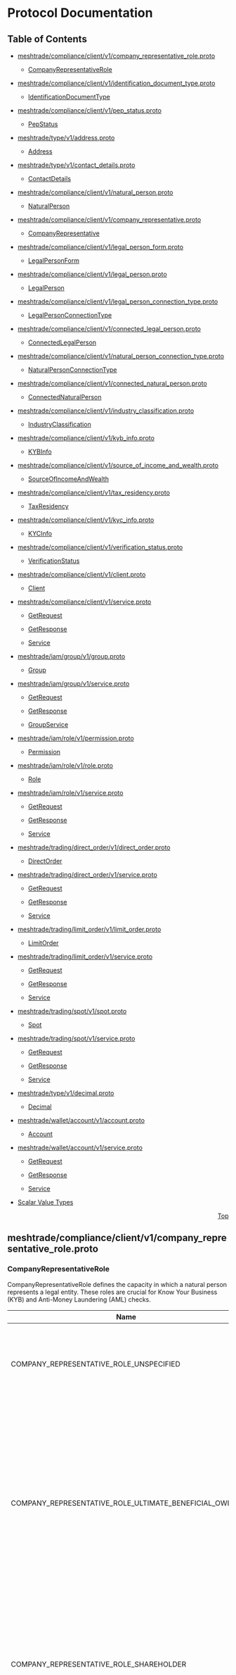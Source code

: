 # Protocol Documentation
<a name="top"></a>

## Table of Contents

- [meshtrade/compliance/client/v1/company_representative_role.proto](#meshtrade_compliance_client_v1_company_representative_role-proto)
    - [CompanyRepresentativeRole](#meshtrade-compliance-client-v1-CompanyRepresentativeRole)
  
- [meshtrade/compliance/client/v1/identification_document_type.proto](#meshtrade_compliance_client_v1_identification_document_type-proto)
    - [IdentificationDocumentType](#meshtrade-compliance-client-v1-IdentificationDocumentType)
  
- [meshtrade/compliance/client/v1/pep_status.proto](#meshtrade_compliance_client_v1_pep_status-proto)
    - [PepStatus](#meshtrade-compliance-client-v1-PepStatus)
  
- [meshtrade/type/v1/address.proto](#meshtrade_type_v1_address-proto)
    - [Address](#meshtrade-type-v1-Address)
  
- [meshtrade/type/v1/contact_details.proto](#meshtrade_type_v1_contact_details-proto)
    - [ContactDetails](#meshtrade-type-v1-ContactDetails)
  
- [meshtrade/compliance/client/v1/natural_person.proto](#meshtrade_compliance_client_v1_natural_person-proto)
    - [NaturalPerson](#meshtrade-compliance-client-v1-NaturalPerson)
  
- [meshtrade/compliance/client/v1/company_representative.proto](#meshtrade_compliance_client_v1_company_representative-proto)
    - [CompanyRepresentative](#meshtrade-compliance-client-v1-CompanyRepresentative)
  
- [meshtrade/compliance/client/v1/legal_person_form.proto](#meshtrade_compliance_client_v1_legal_person_form-proto)
    - [LegalPersonForm](#meshtrade-compliance-client-v1-LegalPersonForm)
  
- [meshtrade/compliance/client/v1/legal_person.proto](#meshtrade_compliance_client_v1_legal_person-proto)
    - [LegalPerson](#meshtrade-compliance-client-v1-LegalPerson)
  
- [meshtrade/compliance/client/v1/legal_person_connection_type.proto](#meshtrade_compliance_client_v1_legal_person_connection_type-proto)
    - [LegalPersonConnectionType](#meshtrade-compliance-client-v1-LegalPersonConnectionType)
  
- [meshtrade/compliance/client/v1/connected_legal_person.proto](#meshtrade_compliance_client_v1_connected_legal_person-proto)
    - [ConnectedLegalPerson](#meshtrade-compliance-client-v1-ConnectedLegalPerson)
  
- [meshtrade/compliance/client/v1/natural_person_connection_type.proto](#meshtrade_compliance_client_v1_natural_person_connection_type-proto)
    - [NaturalPersonConnectionType](#meshtrade-compliance-client-v1-NaturalPersonConnectionType)
  
- [meshtrade/compliance/client/v1/connected_natural_person.proto](#meshtrade_compliance_client_v1_connected_natural_person-proto)
    - [ConnectedNaturalPerson](#meshtrade-compliance-client-v1-ConnectedNaturalPerson)
  
- [meshtrade/compliance/client/v1/industry_classification.proto](#meshtrade_compliance_client_v1_industry_classification-proto)
    - [IndustryClassification](#meshtrade-compliance-client-v1-IndustryClassification)
  
- [meshtrade/compliance/client/v1/kyb_info.proto](#meshtrade_compliance_client_v1_kyb_info-proto)
    - [KYBInfo](#meshtrade-compliance-client-v1-KYBInfo)
  
- [meshtrade/compliance/client/v1/source_of_income_and_wealth.proto](#meshtrade_compliance_client_v1_source_of_income_and_wealth-proto)
    - [SourceOfIncomeAndWealth](#meshtrade-compliance-client-v1-SourceOfIncomeAndWealth)
  
- [meshtrade/compliance/client/v1/tax_residency.proto](#meshtrade_compliance_client_v1_tax_residency-proto)
    - [TaxResidency](#meshtrade-compliance-client-v1-TaxResidency)
  
- [meshtrade/compliance/client/v1/kyc_info.proto](#meshtrade_compliance_client_v1_kyc_info-proto)
    - [KYCInfo](#meshtrade-compliance-client-v1-KYCInfo)
  
- [meshtrade/compliance/client/v1/verification_status.proto](#meshtrade_compliance_client_v1_verification_status-proto)
    - [VerificationStatus](#meshtrade-compliance-client-v1-VerificationStatus)
  
- [meshtrade/compliance/client/v1/client.proto](#meshtrade_compliance_client_v1_client-proto)
    - [Client](#meshtrade-compliance-client-v1-Client)
  
- [meshtrade/compliance/client/v1/service.proto](#meshtrade_compliance_client_v1_service-proto)
    - [GetRequest](#meshtrade-compliance-client-v1-GetRequest)
    - [GetResponse](#meshtrade-compliance-client-v1-GetResponse)
  
    - [Service](#meshtrade-compliance-client-v1-Service)
  
- [meshtrade/iam/group/v1/group.proto](#meshtrade_iam_group_v1_group-proto)
    - [Group](#meshtrade-iam-group-v1-Group)
  
- [meshtrade/iam/group/v1/service.proto](#meshtrade_iam_group_v1_service-proto)
    - [GetRequest](#meshtrade-iam-group-v1-GetRequest)
    - [GetResponse](#meshtrade-iam-group-v1-GetResponse)
  
    - [GroupService](#meshtrade-iam-group-v1-GroupService)
  
- [meshtrade/iam/role/v1/permission.proto](#meshtrade_iam_role_v1_permission-proto)
    - [Permission](#meshtrade-iam-role-v1-Permission)
  
- [meshtrade/iam/role/v1/role.proto](#meshtrade_iam_role_v1_role-proto)
    - [Role](#meshtrade-iam-role-v1-Role)
  
- [meshtrade/iam/role/v1/service.proto](#meshtrade_iam_role_v1_service-proto)
    - [GetRequest](#meshtrade-iam-role-v1-GetRequest)
    - [GetResponse](#meshtrade-iam-role-v1-GetResponse)
  
    - [Service](#meshtrade-iam-role-v1-Service)
  
- [meshtrade/trading/direct_order/v1/direct_order.proto](#meshtrade_trading_direct_order_v1_direct_order-proto)
    - [DirectOrder](#meshtrade-trading-direct_order-v1-DirectOrder)
  
- [meshtrade/trading/direct_order/v1/service.proto](#meshtrade_trading_direct_order_v1_service-proto)
    - [GetRequest](#meshtrade-trading-direct_order-v1-GetRequest)
    - [GetResponse](#meshtrade-trading-direct_order-v1-GetResponse)
  
    - [Service](#meshtrade-trading-direct_order-v1-Service)
  
- [meshtrade/trading/limit_order/v1/limit_order.proto](#meshtrade_trading_limit_order_v1_limit_order-proto)
    - [LimitOrder](#meshtrade-trading-limit_order-v1-LimitOrder)
  
- [meshtrade/trading/limit_order/v1/service.proto](#meshtrade_trading_limit_order_v1_service-proto)
    - [GetRequest](#meshtrade-trading-limit_order-v1-GetRequest)
    - [GetResponse](#meshtrade-trading-limit_order-v1-GetResponse)
  
    - [Service](#meshtrade-trading-limit_order-v1-Service)
  
- [meshtrade/trading/spot/v1/spot.proto](#meshtrade_trading_spot_v1_spot-proto)
    - [Spot](#meshtrade-trading-spot-v1-Spot)
  
- [meshtrade/trading/spot/v1/service.proto](#meshtrade_trading_spot_v1_service-proto)
    - [GetRequest](#meshtrade-trading-spot-v1-GetRequest)
    - [GetResponse](#meshtrade-trading-spot-v1-GetResponse)
  
    - [Service](#meshtrade-trading-spot-v1-Service)
  
- [meshtrade/type/v1/decimal.proto](#meshtrade_type_v1_decimal-proto)
    - [Decimal](#meshtrade-type-v1-Decimal)
  
- [meshtrade/wallet/account/v1/account.proto](#meshtrade_wallet_account_v1_account-proto)
    - [Account](#meshtrade-wallet-account-v1-Account)
  
- [meshtrade/wallet/account/v1/service.proto](#meshtrade_wallet_account_v1_service-proto)
    - [GetRequest](#meshtrade-wallet-account-v1-GetRequest)
    - [GetResponse](#meshtrade-wallet-account-v1-GetResponse)
  
    - [Service](#meshtrade-wallet-account-v1-Service)
  
- [Scalar Value Types](#scalar-value-types)



<a name="meshtrade_compliance_client_v1_company_representative_role-proto"></a>
<p align="right"><a href="#top">Top</a></p>

## meshtrade/compliance/client/v1/company_representative_role.proto


 


<a name="meshtrade-compliance-client-v1-CompanyRepresentativeRole"></a>

### CompanyRepresentativeRole
CompanyRepresentativeRole defines the capacity in which a natural person represents a legal entity.
These roles are crucial for Know Your Business (KYB) and Anti-Money Laundering (AML) checks.

| Name | Number | Description |
| ---- | ------ | ----------- |
| COMPANY_REPRESENTATIVE_ROLE_UNSPECIFIED | 0 | Unknown or not specified. This is a default value to prevent accidental assignment and should not be used. |
| COMPANY_REPRESENTATIVE_ROLE_ULTIMATE_BENEFICIAL_OWNER | 1 | An Ultimate Beneficial Owner (UBO). A UBO is a person who ultimately owns or controls a company, often through share ownership, voting rights, or other forms of influence. The threshold for UBO status (e.g., &gt;25% ownership) is defined by local regulations. |
| COMPANY_REPRESENTATIVE_ROLE_SHAREHOLDER | 2 | A person who owns shares in the company but may not meet the threshold to be a UBO. This role is for identifying all shareholders, while UBO is for those with significant control. |
| COMPANY_REPRESENTATIVE_ROLE_SOLE_PROPRIETOR | 3 | The sole owner and operator of an unincorporated business (a sole proprietorship). This person is legally indistinct from the business itself. |
| COMPANY_REPRESENTATIVE_ROLE_PARTNER | 4 | An individual who is a co-owner of a partnership form of business. |
| COMPANY_REPRESENTATIVE_ROLE_DIRECTOR | 5 | An individual appointed to the board who directs the company&#39;s business affairs. |
| COMPANY_REPRESENTATIVE_ROLE_MANAGER | 6 | A senior employee responsible for managing the company or a specific department. This role has operational control but not necessarily ownership. |
| COMPANY_REPRESENTATIVE_ROLE_AUTHORIZED_SIGNATORY | 7 | An individual with legal authority to sign documents and act on behalf of the company. This is often a specific power granted to a director, manager, or other officer. |
| COMPANY_REPRESENTATIVE_ROLE_PRIMARY_CONTACT | 8 | A primary contact person for communication purposes who may not have legal or managerial authority. |


 

 

 



<a name="meshtrade_compliance_client_v1_identification_document_type-proto"></a>
<p align="right"><a href="#top">Top</a></p>

## meshtrade/compliance/client/v1/identification_document_type.proto


 


<a name="meshtrade-compliance-client-v1-IdentificationDocumentType"></a>

### IdentificationDocumentType
IdentificationDocumentType specifies the type of official document used to
verify a client&#39;s identity.

| Name | Number | Description |
| ---- | ------ | ----------- |
| IDENTIFICATION_DOCUMENT_TYPE_UNSPECIFIED | 0 | Unknown or not specified. This is a default value to prevent accidental assignment and should not be used. |
| IDENTIFICATION_DOCUMENT_TYPE_PASSPORT | 1 | An international passport. |
| IDENTIFICATION_DOCUMENT_TYPE_NATIONAL_ID | 2 | A government-issued national identity card/book/paper. This covers documents like the South African ID, a European ID card, etc. |
| IDENTIFICATION_DOCUMENT_TYPE_DRIVERS_LICENSE | 3 | A government-issued driver&#39;s license. |
| IDENTIFICATION_DOCUMENT_TYPE_RESIDENCE_PERMIT | 4 | A residence permit or visa issued to a foreign national. |


 

 

 



<a name="meshtrade_compliance_client_v1_pep_status-proto"></a>
<p align="right"><a href="#top">Top</a></p>

## meshtrade/compliance/client/v1/pep_status.proto


 


<a name="meshtrade-compliance-client-v1-PepStatus"></a>

### PepStatus
Defines the possible statuses for a Politically Exposed Person check.

| Name | Number | Description |
| ---- | ------ | ----------- |
| PEP_STATUS_UNSPECIFIED | 0 | Unknown or not specified. This is a default value to prevent accidental assignment and should not be used. |
| PEP_STATUS_IS_NOT_PEP | 1 | The client has been verified as not being a PEP. |
| PEP_STATUS_IS_PEP | 2 | The client has been identified as a Politically Exposed Person. |
| PEP_STATUS_IS_ASSOCIATE | 3 | The client is a family member or close associate of a PEP. |


 

 

 



<a name="meshtrade_type_v1_address-proto"></a>
<p align="right"><a href="#top">Top</a></p>

## meshtrade/type/v1/address.proto



<a name="meshtrade-type-v1-Address"></a>

### Address
Address represents a physical postal address. It is designed to be flexible enough
to accommodate various international address formats.
Validation rules given are a guideline.
A conclusive set of validation rules for an address can be found with the service/type using
this entity.


| Field | Type | Label | Description |
| ----- | ---- | ----- | ----------- |
| address_lines | [string](#string) | repeated | The unstructured lines of the address. This typically includes the street name, house number, apartment or suite number, and building name. It is recommended to have the most specific details (e.g., apartment number) in the first lines and the more general ones (e.g., street address) in the subsequent lines. Example: address_lines: 456 Oak Avenue, Apartment 3B, 123 Main Street. Required |
| suburb | [string](#string) |  | An optional field for a neighborhood, district, or suburb within a city. The usage of this field can vary by country. Optional

and here?? |
| city | [string](#string) |  | The city, town, or village of the address. Required |
| province | [string](#string) |  | The top-level administrative subdivision of a country, such as a state, province, region, or prefecture. Required |
| country_code | [string](#string) |  | The ISO 3166-1 alpha-2 country code. This is the two-letter country code (e.g. &#34;ZA&#34; for South Africa, &#34;NL&#34; for the Netherlands). The value should be in uppercase. See https://www.iso.org/iso-3166-country-codes.html for a full list. Required |
| postal_code | [string](#string) |  | The postal code or ZIP code of the address. Although optional, strongly recommended where applicable. Optional |





 

 

 

 



<a name="meshtrade_type_v1_contact_details-proto"></a>
<p align="right"><a href="#top">Top</a></p>

## meshtrade/type/v1/contact_details.proto



<a name="meshtrade-type-v1-ContactDetails"></a>

### ContactDetails
A generic set of contact information for an individual or an entity.


| Field | Type | Label | Description |
| ----- | ---- | ----- | ----------- |
| email_address | [string](#string) |  | Email address validated according to RFC 5322. Example: &#34;user@example.com&#34;

Must be valid if provided. |
| phone_number | [string](#string) |  | Phone number in E.164 international format. This consists of a &#39;&#43;&#39; sign followed by the country code and subscriber number. Example: &#34;&#43;14155552671&#34;

Must be valid if provided. |
| mobile_number | [string](#string) |  | Mobile phone number in E.164 international format. This consists of a &#39;&#43;&#39; sign followed by the country code and subscriber number. Example: &#34;&#43;14155552671&#34;

Must be valid if provided. |
| website | [string](#string) |  | The domain name of the website without the protocol (http or https). Any provided protocol will be stripped by services processing this entity. Example: &#34;www.mesh.trade&#34;

Optional |
| linkedin | [string](#string) |  | LinkedIn profile ID. This is the unique identifier found in the profile URL. Example for an individual: &#34;in/john-doe-12345678&#34; Example for a company: &#34;company/mesh-trade&#34; |
| facebook | [string](#string) |  | Facebook profile username or ID. Example: &#34;Mesh.trade&#34;

Optional |
| instagram | [string](#string) |  | Instagram handle, without the &#39;@&#39; symbol. Example: &#34;mesh.trade&#34;

Optional |
| x_twitter | [string](#string) |  | X (formerly Twitter) handle, without the &#39;@&#39; symbol. Example: &#34;mesh_trade&#34;

Optional |
| youtube | [string](#string) |  | YouTube handle, without the &#39;@&#39; symbol. Example: &#34;Mesh_Trade&#34;

Optional |





 

 

 

 



<a name="meshtrade_compliance_client_v1_natural_person-proto"></a>
<p align="right"><a href="#top">Top</a></p>

## meshtrade/compliance/client/v1/natural_person.proto



<a name="meshtrade-compliance-client-v1-NaturalPerson"></a>

### NaturalPerson
NaturalPerson is the identity of an individual person.
It contains the core, verifiable components of an individual&#39;s identity. which are
verified against their passport, utility bills, government records etc. during Know Your Client (KYC) checks.

Note on Required Fields: Fields marked as &#39;Required&#39; are essential
for a successful compliance check, but are not mandatory for creation.


| Field | Type | Label | Description |
| ----- | ---- | ----- | ----------- |
| full_name | [string](#string) |  | The client&#39;s full legal name, as it appears on their official identification documents.

Required for verification. |
| date_of_birth | [google.type.Date](#google-type-Date) |  | The client&#39;s date of birth.

Required for verification. |
| country_of_citizenship | [string](#string) |  | The ISO 3166-1 alpha-2 country code of the client&#39;s nationality/citizenship. This is the two-letter country code (e.g., &#34;ZA&#34; for South Africa, &#34;NL&#34; for the Netherlands). The value should be in uppercase.

See https://www.iso.org/iso-3166-country-codes.html for a full list.

Required for verification. |
| identification_number | [string](#string) |  | An identification number for the client, as found on the provided document. The format is dependent on the identification_document_type.

Required for verification. |
| identification_document_type | [IdentificationDocumentType](#meshtrade-compliance-client-v1-IdentificationDocumentType) |  | The type of identification document provided to prove the correctness of the given identification_number (e.g., Passport, Driver&#39;s License).

Required for verification. |
| identification_document_expiry_date | [google.type.Date](#google-type-Date) |  | The expiration date of the identification document, if applicable.

Required for verification if the document has an expiry date. |
| physical_address | [meshtrade.type.v1.Address](#meshtrade-type-v1-Address) |  | The client&#39;s primary physical residential address. If `postal_address` is not provided, this address will also be used for postal mail.

Required for verification. |
| pep_status | [PepStatus](#meshtrade-compliance-client-v1-PepStatus) |  | The client&#39;s status as a Politically Exposed Person (PEP). This is a mandatory check for regulatory compliance.

Required for verification. |
| postal_address | [meshtrade.type.v1.Address](#meshtrade-type-v1-Address) |  | The client&#39;s postal address, if it is different from the physical address.

Optional for verification. |
| personal_contact_details | [meshtrade.type.v1.ContactDetails](#meshtrade-type-v1-ContactDetails) |  | The individual&#39;s personal contact details (personal email, personal mobile).

Optional for verification. |





 

 

 

 



<a name="meshtrade_compliance_client_v1_company_representative-proto"></a>
<p align="right"><a href="#top">Top</a></p>

## meshtrade/compliance/client/v1/company_representative.proto



<a name="meshtrade-compliance-client-v1-CompanyRepresentative"></a>

### CompanyRepresentative
CompanyRepresentative models an individual acting in an official capacity for a legal entity.
This person is typically subject to KYC verification as part of the overall KYB process
for the legal entity they represent.

Note on Field Requirements: Fields marked as &#39;Required for verification&#39; are essential
for a successful compliance check, but are not mandatory for creation.


| Field | Type | Label | Description |
| ----- | ---- | ----- | ----------- |
| natural_person | [NaturalPerson](#meshtrade-compliance-client-v1-NaturalPerson) |  | Details of the natural person that is the company representative. This contains the core personal identity information (name, residential address, ID document, personal contact details, etc.) required for their individual KYC check.

Required for verification. |
| role | [CompanyRepresentativeRole](#meshtrade-compliance-client-v1-CompanyRepresentativeRole) |  | The official role this person holds in relation to the company.

Required for verification. |
| position | [string](#string) |  | The person&#39;s job title or position within the company (e.g., &#34;CEO&#34;, &#34;Managing Partner&#34;).

Optional |
| ownership_percentage | [float](#float) |  | For UBOs and Shareholders, this specifies the percentage of ownership or voting rights. Should be a value between 0.0 and 100.0. Required by business logic if the role is ULTIMATE_BENEFICIAL_OWNER or SHAREHOLDER.

Optional |
| professional_contact_details | [meshtrade.type.v1.ContactDetails](#meshtrade-type-v1-ContactDetails) |  | The professional contact details for the representative in their capacity at the company (e.g., work email, work phone).

Optional |
| date_of_appointment | [google.type.Date](#google-type-Date) |  | The date when the person was appointed to this role.

Optional |





 

 

 

 



<a name="meshtrade_compliance_client_v1_legal_person_form-proto"></a>
<p align="right"><a href="#top">Top</a></p>

## meshtrade/compliance/client/v1/legal_person_form.proto


 


<a name="meshtrade-compliance-client-v1-LegalPersonForm"></a>

### LegalPersonForm
LegalPersonForm defines the legal structure of the entity.

| Name | Number | Description |
| ---- | ------ | ----------- |
| LEGAL_PERSON_FORM_UNSPECIFIED | 0 | Unknown or not specified. This is a default value to prevent accidental assignment and should not be used. |
| LEGAL_PERSON_FORM_SOLE_PROPRIETORSHIP | 1 | A business owned and run by one individual. |
| LEGAL_PERSON_FORM_PRIVATE_COMPANY | 2 | A privately held company (e.g., Ltd., GmbH, BV). |
| LEGAL_PERSON_FORM_PUBLICLY_LISTED_COMPANY | 3 | A company whose shares are traded on a public stock exchange. |
| LEGAL_PERSON_FORM_PARTNERSHIP | 4 | A business structure where two or more individuals own a business together. |
| LEGAL_PERSON_FORM_TRUST | 5 | A legal arrangement where a trustee holds assets on behalf of beneficiaries. |
| LEGAL_PERSON_FORM_NON_PROFIT_ORGANIZATION | 6 | A non-profit organization. |
| LEGAL_PERSON_FORM_GOVERNMENT_ENTITY | 7 | A government entity or agency. |
| LEGAL_PERSON_FORM_OTHER | 8 | Any other legal form not covered by the above categories. |


 

 

 



<a name="meshtrade_compliance_client_v1_legal_person-proto"></a>
<p align="right"><a href="#top">Top</a></p>

## meshtrade/compliance/client/v1/legal_person.proto



<a name="meshtrade-compliance-client-v1-LegalPerson"></a>

### LegalPerson
LegalPerson represents the identity of a business, trust, or other non-individual entity.
It contains the core, verifiable components of the entity&#39;s identity used during
Know Your Business (KYB) checks.

Note on Field Requirements: Fields marked as &#39;Required for verification&#39; are essential
for a successful compliance check, but are not mandatory for creation.


| Field | Type | Label | Description |
| ----- | ---- | ----- | ----------- |
| registered_name | [string](#string) |  | The official, registered name of the legal person (e.g., the company or trust name as specified in its articles of incorporation).

Required for verification. |
| legal_form | [LegalPersonForm](#meshtrade-compliance-client-v1-LegalPersonForm) |  | The legal form of the entity (e.g., LTD, PLC, BV).

Required for verification. |
| registration_number | [string](#string) | optional | The official registration number assigned by the relevant companies registry. e.g., UK Companies House number, NL KVK-nummer, US EIN, or ZA CIPC Company Registration Number (e.g., 2024/123456/07).

Conditionally required for verification, especially for corporate entities. |
| tax_identifier | [string](#string) | optional | The primary tax identifier for the legal person. e.g., VAT number in the EU, TIN in the US, or ZA SARS Income Tax Reference Number (e.g., 9123456789).

Optional for verification. |
| country_of_incorporation | [string](#string) |  | The ISO 3166-1 alpha-2 country code of incorporation. This is the two-letter country code (e.g., &#34;ZA&#34; for South Africa, &#34;NL&#34; for the Netherlands). The value should be in uppercase.

See https://www.iso.org/iso-3166-country-codes.html for a full list.

Required for verification. |
| date_of_incorporation | [google.type.Date](#google-type-Date) |  | The date of incorporation or registration of the legal person.

Required for verification. |
| registered_address | [meshtrade.type.v1.Address](#meshtrade-type-v1-Address) |  | The official, legal address of the entity as recorded with the incorporation registry. This is the most critical address for verification purposes.

Required for verification. |
| principal_physical_address | [meshtrade.type.v1.Address](#meshtrade-type-v1-Address) | optional | The principal physical location where the business operates from (principal place of business). Provide this if it is different from the registered address. |
| postal_address | [meshtrade.type.v1.Address](#meshtrade-type-v1-Address) | optional | The preferred address for receiving mail and correspondence. Provide this if it is different from the registered address. |
| head_office_address | [meshtrade.type.v1.Address](#meshtrade-type-v1-Address) | optional | The address of the head office of a business. Provide this if it is different from the registered address. |





 

 

 

 



<a name="meshtrade_compliance_client_v1_legal_person_connection_type-proto"></a>
<p align="right"><a href="#top">Top</a></p>

## meshtrade/compliance/client/v1/legal_person_connection_type.proto


 


<a name="meshtrade-compliance-client-v1-LegalPersonConnectionType"></a>

### LegalPersonConnectionType
LegalPersonConnectionType describes how a legal person is connected to a business,
which is essential for understanding corporate ownership and control structures in KYB.

| Name | Number | Description |
| ---- | ------ | ----------- |
| LEGAL_PERSON_CONNECTION_TYPE_UNSPECIFIED | 0 | Unknown or not specified. This is a default value to prevent accidental assignment and should not be used. |
| LEGAL_PERSON_CONNECTION_TYPE_SHAREHOLDER | 1 | The legal person is a direct shareholder in the company, but may not have a controlling stake. This is a general ownership connection. |
| LEGAL_PERSON_CONNECTION_TYPE_PARENT_COMPANY | 2 | The legal person has a controlling ownership stake in the company, making the company its subsidiary. |
| LEGAL_PERSON_CONNECTION_TYPE_CORPORATE_DIRECTOR | 3 | The legal person (often a trust or specialized firm) acts as a director on the board of the company. This represents a connection of control. |
| LEGAL_PERSON_CONNECTION_TYPE_TRUST | 4 | The legal person is a trust that holds shares or has a controlling interest in the company on behalf of its beneficiaries. |
| LEGAL_PERSON_CONNECTION_TYPE_GENERAL_PARTNER | 5 | The legal person is a general partner in a partnership structure (e.g., LP/LLP), typically implying management control and unlimited liability. |
| LEGAL_PERSON_CONNECTION_TYPE_GUARANTOR | 6 | The legal person guarantees the financial obligations or performance of the company, indicating a significant financial connection. |


 

 

 



<a name="meshtrade_compliance_client_v1_connected_legal_person-proto"></a>
<p align="right"><a href="#top">Top</a></p>

## meshtrade/compliance/client/v1/connected_legal_person.proto



<a name="meshtrade-compliance-client-v1-ConnectedLegalPerson"></a>

### ConnectedLegalPerson
ConnectedLegalPerson is a legal person and how they are connected to the company.

Note on Field Requirements: Fields marked as &#39;Required for verification&#39; are essential
for a successful compliance check, but are not mandatory for creation.


| Field | Type | Label | Description |
| ----- | ---- | ----- | ----------- |
| legal_person | [LegalPerson](#meshtrade-compliance-client-v1-LegalPerson) |  | The core identity of the connected legal person.

Required for verification. |
| connection_types | [LegalPersonConnectionType](#meshtrade-compliance-client-v1-LegalPersonConnectionType) | repeated | The nature of the connection(s) of the legal person to the company. (e.g., Shareholder, Guarantor etc.).

Required for verification. |
| ownership_percentage | [float](#float) | optional | The percentage of direct or indirect ownership this person holds. e.g. a value of 25.5 represents 25.5% ownership.

Required for verification (if the connection_types includes LEGAL_PERSON_CONNECTION_TYPE_SHAREHOLDER or similar ownership role) |
| voting_rights_percentage | [float](#float) | optional | The percentage of voting rights this person holds, which can differ from ownership. e.g. a value of 25.5 represents 25.5% ownership.

Optional for verification. |
| connection_description | [string](#string) |  | A plain text description of the relationship.

Optional for verification. |





 

 

 

 



<a name="meshtrade_compliance_client_v1_natural_person_connection_type-proto"></a>
<p align="right"><a href="#top">Top</a></p>

## meshtrade/compliance/client/v1/natural_person_connection_type.proto


 


<a name="meshtrade-compliance-client-v1-NaturalPersonConnectionType"></a>

### NaturalPersonConnectionType
NaturalPersonConnectionType describes how a natural person is connected to a business
or to another key individual (like a PEP). It covers primary roles for KYB (ownership, control)
as well as secondary relationships for screening (familial, professional).

| Name | Number | Description |
| ---- | ------ | ----------- |
| NATURAL_PERSON_CONNECTION_TYPE_UNSPECIFIED | 0 | Unknown or not specified. This is a a default value to prevent accidental assignment and should not be used. |
| NATURAL_PERSON_CONNECTION_TYPE_ULTIMATE_BENEFICIAL_OWNER | 1 | The person is an Ultimate Beneficial Owner as defined by AML regulations (e.g., &gt;25% ownership/voting rights). This is the most critical connection type for KYB. |
| NATURAL_PERSON_CONNECTION_TYPE_SHAREHOLDER | 2 | The person owns shares but may be below the UBO threshold. |
| NATURAL_PERSON_CONNECTION_TYPE_DIRECTOR | 3 | The person is a formal Director on the company&#39;s board. |
| NATURAL_PERSON_CONNECTION_TYPE_SENIOR_MANAGEMENT | 4 | The person holds a senior management position with significant operational control (e.g., CEO, CFO, COO). |
| NATURAL_PERSON_CONNECTION_TYPE_AUTHORIZED_SIGNATORY | 5 | The person is formally authorized to sign documents and act on the company&#39;s behalf. |
| NATURAL_PERSON_CONNECTION_TYPE_FOUNDER | 6 | The person is the founder of the company. |
| NATURAL_PERSON_CONNECTION_TYPE_SPOUSE | 20 | The person is a legally married partner. |
| NATURAL_PERSON_CONNECTION_TYPE_DOMESTIC_PARTNER | 21 | The person is a partner in a long-term relationship, equivalent to a spouse. |
| NATURAL_PERSON_CONNECTION_TYPE_PARENT | 22 | The person is a mother or father. |
| NATURAL_PERSON_CONNECTION_TYPE_CHILD | 23 | The person is a son or daughter. |
| NATURAL_PERSON_CONNECTION_TYPE_SIBLING | 24 | The person is a brother or sister. |
| NATURAL_PERSON_CONNECTION_TYPE_BUSINESS_PARTNER | 30 | The person is a business partner. |
| NATURAL_PERSON_CONNECTION_TYPE_CLOSE_ASSOCIATE | 31 | A generic term for a known professional or personal associate, as defined by FATF guidelines for PEPs. |
| NATURAL_PERSON_CONNECTION_TYPE_GUARANTOR | 32 | The person is a guarantor for the company&#39;s financial obligations. |
| NATURAL_PERSON_CONNECTION_TYPE_BENEFICIARY_OF_TRUST | 33 | The person is a beneficiary of a trust that owns or controls the company. |


 

 

 



<a name="meshtrade_compliance_client_v1_connected_natural_person-proto"></a>
<p align="right"><a href="#top">Top</a></p>

## meshtrade/compliance/client/v1/connected_natural_person.proto



<a name="meshtrade-compliance-client-v1-ConnectedNaturalPerson"></a>

### ConnectedNaturalPerson
ConnectedNaturalPerson is a natural person and how they are connected to the company.

Note on Field Requirements: Fields marked as &#39;Required for verification&#39; are essential
for a successful compliance check, but are not mandatory for creation.


| Field | Type | Label | Description |
| ----- | ---- | ----- | ----------- |
| natural_person | [NaturalPerson](#meshtrade-compliance-client-v1-NaturalPerson) |  | The core identity of the connected natural person.

Required for verification. |
| connection_types | [NaturalPersonConnectionType](#meshtrade-compliance-client-v1-NaturalPersonConnectionType) | repeated | The nature of the connection(s) of the natural person to the company. (e.g., Shareholder, Beneficial Owner, Partner etc.).

Required for verification. |
| ownership_percentage | [float](#float) | optional | The percentage of direct or indirect ownership this person holds. e.g. a value of 25.5 represents 25.5% ownership.

Required for verification (if connection types includes NATURAL_PERSON_CONNECTION_TYPE_SHAREHOLDER or similar ownership role) |
| voting_rights_percentage | [float](#float) | optional | The percentage of voting rights this person holds, which can differ from ownership. e.g. a value of 25.5 represents 25.5% ownership.

Optional |





 

 

 

 



<a name="meshtrade_compliance_client_v1_industry_classification-proto"></a>
<p align="right"><a href="#top">Top</a></p>

## meshtrade/compliance/client/v1/industry_classification.proto



<a name="meshtrade-compliance-client-v1-IndustryClassification"></a>

### IndustryClassification
IndustryClassification holds the detailed industry classification for a business entity
using the GICS (Global Industry Classification Standard) hierarchy.
GICS is a four-tiered, hierarchical industry classification system. Capturing all
four levels provides a complete and precise profile for risk assessment.


| Field | Type | Label | Description |
| ----- | ---- | ----- | ----------- |
| sector_code | [string](#string) |  | The 2-digit GICS Sector code, representing the highest level of the hierarchy. Example: &#34;45&#34; for the &#34;Information Technology&#34; sector. |
| sector_name | [string](#string) |  | The human-readable name of the GICS Sector. Example: &#34;Information Technology&#34; |
| industry_group_code | [string](#string) |  | The 4-digit GICS Industry Group code. Example: &#34;4510&#34; for the &#34;Software &amp; Services&#34; industry group. |
| industry_group_name | [string](#string) |  | The human-readable name of the GICS Industry Group. Example: &#34;Software &amp; Services&#34; |
| industry_code | [string](#string) |  | The 6-digit GICS Industry code. Example: &#34;451020&#34; for the &#34;IT Services&#34; industry. |
| industry_name | [string](#string) |  | The human-readable name of the GICS Industry. Example: &#34;IT Services&#34; |
| sub_industry_code | [string](#string) |  | The 8-digit GICS Sub-Industry code, representing the most granular level. Example: &#34;45102010&#34; for the &#34;IT Consulting &amp; Other Services&#34; sub-industry. |
| sub_industry_name | [string](#string) |  | The human-readable name of the GICS Sub-Industry. Example: &#34;IT Consulting &amp; Other Services&#34; |





 

 

 

 



<a name="meshtrade_compliance_client_v1_kyb_info-proto"></a>
<p align="right"><a href="#top">Top</a></p>

## meshtrade/compliance/client/v1/kyb_info.proto



<a name="meshtrade-compliance-client-v1-KYBInfo"></a>

### KYBInfo
KYBInfo is the Know Your Customer (KYB) information for an business client.
This message is used to collect and verify the identity and financial profile a business.

Note on Field Requirements: Fields marked as &#39;Required for verification&#39; are essential
for a successful compliance check, but are not mandatory for creation.


| Field | Type | Label | Description |
| ----- | ---- | ----- | ----------- |
| legal_person | [LegalPerson](#meshtrade-compliance-client-v1-LegalPerson) |  | The core identity of the legal person being onboarded.

Required for verification. |
| company_representatives | [CompanyRepresentative](#meshtrade-compliance-client-v1-CompanyRepresentative) | repeated | Company Representatives (The &#34;Actors&#34;)

Represents individuals with a formal, appointed role who are empowered to act on behalf of the company (e.g., Directors, CEO, Authorized Signatories). This list answers the regulatory question: &#34;Who can legally bind this company?&#34; It is focused on operational control and representation.

Required for verification. |
| connected_natural_persons | [ConnectedNaturalPerson](#meshtrade-compliance-client-v1-ConnectedNaturalPerson) | repeated | Connected Natural Persons (The &#34;Beneficiaries&#34;)

Represents the Ultimate Beneficial Owners (UBOs) – the individuals who ultimately own or profit from the company, especially those without a formal representative title. This list is the result of the &#34;look-through&#34; due diligence process and answers the question: &#34;Who ultimately benefits from and controls this company?&#34;

Required for verification. |
| connected_legal_persons | [ConnectedLegalPerson](#meshtrade-compliance-client-v1-ConnectedLegalPerson) | repeated | Connected Legal Persons (The &#34;Corporate Structure&#34;)

Represents all non-human entities in the ownership chain (e.g., parent companies, holding companies, trusts). Each entity here requires its own recursive KYB check to map the full ownership structure. This list answers the question: &#34;What other companies own this company?&#34;

NOTE: it is only necessary to connect other company details here if they do not form part of the hierarchy of clients on the Mesh platform.

Required for verification (if the ownership structure includes other companies that are not present on Mesh). |
| industry_classification | [IndustryClassification](#meshtrade-compliance-client-v1-IndustryClassification) |  | The industry classification of the business (e.g., using NACE, SIC codes). This is critical for risk assessment.

Optional for verification. |
| listed_exchange_code | [string](#string) |  | The stock exchange where the company is listed (e.g., &#34;NASDAQ&#34;, &#34;LSE&#34;).

Optional for verification. |
| listing_reference | [string](#string) |  | The reference/ticker symbol for the company on the exchange (e.g., &#34;GOOGL&#34;).

Optional for verification. |





 

 

 

 



<a name="meshtrade_compliance_client_v1_source_of_income_and_wealth-proto"></a>
<p align="right"><a href="#top">Top</a></p>

## meshtrade/compliance/client/v1/source_of_income_and_wealth.proto


 


<a name="meshtrade-compliance-client-v1-SourceOfIncomeAndWealth"></a>

### SourceOfIncomeAndWealth
SourceOfIncomeAndWealth specifies the origin of a client&#39;s funds or assets.
This is used for compliance and due diligence purposes.

| Name | Number | Description |
| ---- | ------ | ----------- |
| SOURCE_OF_INCOME_AND_WEALTH_UNSPECIFIED | 0 | Unknown or not specified. This is a default value to prevent accidental assignment and should not be used. |
| SOURCE_OF_INCOME_AND_WEALTH_ALLOWANCES | 1 | Funds from allowances. |
| SOURCE_OF_INCOME_AND_WEALTH_BURSARY | 2 | Funds from a bursary or scholarship. |
| SOURCE_OF_INCOME_AND_WEALTH_COURT_ORDER | 3 | Funds received as part of a court order. |
| SOURCE_OF_INCOME_AND_WEALTH_LOAN_FINANCIAL_INSTITUTION | 4 | Funds from a loan provided by a financial institution. |
| SOURCE_OF_INCOME_AND_WEALTH_LOAN_OTHER | 5 | Funds from a loan provided by another entity or individual. |
| SOURCE_OF_INCOME_AND_WEALTH_MAINTENANCE | 6 | Funds from maintenance payments. |
| SOURCE_OF_INCOME_AND_WEALTH_MATURING_INVESTMENTS | 7 | Funds from investments that have reached maturity. |
| SOURCE_OF_INCOME_AND_WEALTH_PENSION | 8 | Funds from a pension. |
| SOURCE_OF_INCOME_AND_WEALTH_RENTAL_INCOME | 9 | Income generated from rental properties. |
| SOURCE_OF_INCOME_AND_WEALTH_COMPANY_PROFITS | 10 | Profits generated from a company. |
| SOURCE_OF_INCOME_AND_WEALTH_COMPANY_SALE | 11 | Proceeds from the sale of a company. |
| SOURCE_OF_INCOME_AND_WEALTH_DECEASED_ESTATE | 12 | Funds from a deceased estate. |
| SOURCE_OF_INCOME_AND_WEALTH_DIVORCE_SETTLEMENT | 13 | Funds received as part of a divorce settlement. |
| SOURCE_OF_INCOME_AND_WEALTH_GIFT_OR_DONATION | 14 | Funds received as a gift or donation. |
| SOURCE_OF_INCOME_AND_WEALTH_INCOME_FROM_EMPLOYMENT | 15 | Salary or wages from current employment. |
| SOURCE_OF_INCOME_AND_WEALTH_INCOME_FROM_PREVIOUS_EMPLOYMENT | 16 | Income from a previous employer, such as severance. |
| SOURCE_OF_INCOME_AND_WEALTH_INHERITANCE | 17 | Funds received as an inheritance. |
| SOURCE_OF_INCOME_AND_WEALTH_LOTTERY_WINNINGS_OR_GAMBLING | 18 | Winnings from a lottery, gambling, or other prizes. |
| SOURCE_OF_INCOME_AND_WEALTH_SALE_OF_ASSET | 19 | Proceeds from the sale of a physical or digital asset. |
| SOURCE_OF_INCOME_AND_WEALTH_SALE_OF_SHARES | 20 | Proceeds from the sale of stocks or shares. |
| SOURCE_OF_INCOME_AND_WEALTH_SAVINGS_INVESTMENT_OR_DIVIDEND | 21 | Income from savings, investments, or dividends. |
| SOURCE_OF_INCOME_AND_WEALTH_TRUST_DISTRIBUTIONS | 22 | Funds distributed from a trust. |


 

 

 



<a name="meshtrade_compliance_client_v1_tax_residency-proto"></a>
<p align="right"><a href="#top">Top</a></p>

## meshtrade/compliance/client/v1/tax_residency.proto



<a name="meshtrade-compliance-client-v1-TaxResidency"></a>

### TaxResidency
Holds tax residency information for a single jurisdiction.

Note on Required Fields: Fields marked as &#39;Required&#39; are essential
for a successful compliance check, but are not mandatory for creation.


| Field | Type | Label | Description |
| ----- | ---- | ----- | ----------- |
| country_code | [string](#string) |  | The ISO 3166-1 alpha-2 country code of the tax jurisdiction. This is the two-letter country code (e.g., &#34;ZA&#34; for South Africa, &#34;NL&#34; for the Netherlands). The value should be in uppercase.

See https://www.iso.org/iso-3166-country-codes.html for a full list.

Required for verification. |
| tin | [string](#string) |  | The Tax Identification Number (TIN) for the client in that jurisdiction.

Required for verification. |





 

 

 

 



<a name="meshtrade_compliance_client_v1_kyc_info-proto"></a>
<p align="right"><a href="#top">Top</a></p>

## meshtrade/compliance/client/v1/kyc_info.proto



<a name="meshtrade-compliance-client-v1-KYCInfo"></a>

### KYCInfo
KYCInfo represents the Know Your Customer (KYC) information for an individual client.
This message is used to collect and verify the identity and financial profile of a person.

Note on Field Requirements: Fields marked as &#39;Required for verification&#39; are essential
for a successful compliance check, but are not mandatory for creation.


| Field | Type | Label | Description |
| ----- | ---- | ----- | ----------- |
| natural_person | [NaturalPerson](#meshtrade-compliance-client-v1-NaturalPerson) |  | Details of the natural person represented by this kyc profile. This contains the core identity information (name, DOB, address, identity document etc.).

Required for verification. |
| sources_of_income | [SourceOfIncomeAndWealth](#meshtrade-compliance-client-v1-SourceOfIncomeAndWealth) | repeated | The primary sources of the client&#39;s regular income (e.g., employment, pension).

Required for verification. |
| sources_of_wealth | [SourceOfIncomeAndWealth](#meshtrade-compliance-client-v1-SourceOfIncomeAndWealth) | repeated | The origins of the client&#39;s total net worth or assets (e.g., inheritance, investments). This is distinct from the source of income.

Required for verification. |
| tax_residencies | [TaxResidency](#meshtrade-compliance-client-v1-TaxResidency) | repeated | The client&#39;s tax residency information, required for CRS/FATCA reporting. A client can be a tax resident in multiple jurisdictions.

Required for verification. |





 

 

 

 



<a name="meshtrade_compliance_client_v1_verification_status-proto"></a>
<p align="right"><a href="#top">Top</a></p>

## meshtrade/compliance/client/v1/verification_status.proto


 


<a name="meshtrade-compliance-client-v1-VerificationStatus"></a>

### VerificationStatus
VerificationStatus defines the possible states of a KYC/KYB verification process.

| Name | Number | Description |
| ---- | ------ | ----------- |
| VERIFICATION_STATUS_UNSPECIFIED | 0 | Unknown or not specified. This is a default value to prevent accidental assignment and should not be used. |
| VERIFICATION_STATUS_NOT_STARTED | 1 | No verification has been initiated yet, or no information has been submitted. This is the initial state for a new client. |
| VERIFICATION_STATUS_PENDING | 2 | The client has submitted their information, and it is pending review. The client should wait for the review to be completed. |
| VERIFICATION_STATUS_VERIFIED | 3 | The client&#39;s information has been successfully reviewed and verified. |
| VERIFICATION_STATUS_FAILED | 4 | The verification has failed. This could be due to invalid documents, mismatched information, or other compliance reasons. The client may need to resubmit information. |


 

 

 



<a name="meshtrade_compliance_client_v1_client-proto"></a>
<p align="right"><a href="#top">Top</a></p>

## meshtrade/compliance/client/v1/client.proto



<a name="meshtrade-compliance-client-v1-Client"></a>

### Client
Client represents an authorized legal entity, which can be either an individual (KYC)
or a business (KYB). It serves as the central resource for all compliance information
and verification status related to a single party.


| Field | Type | Label | Description |
| ----- | ---- | ----- | ----------- |
| name | [string](#string) |  | The unique, immutable, and canonical name of the client resource in the format clients/{client_id}. The {client_id} is a system-generated unique identifier (e.g., UUID) that will never change. This name field will never change and should be used as the permanent primary key for this resource in all systems. System set on creation. |
| owner_group | [string](#string) |  | The resource name of the group that owns this client in the format groups/{group_id}. This field establishes the ownership link and can be updated if the client&#39;s ownership changes, without affecting the client&#39;s stable `name`.

The executing user needs to have permission to perform client.Create in this group.

Required on creation. |
| display_name | [string](#string) |  | A non-unique, user-provided name for the client, used for display purposes in user interfaces and reports.

Required on creation. |
| kyc_info | [KYCInfo](#meshtrade-compliance-client-v1-KYCInfo) |  |  |
| kyb_info | [KYBInfo](#meshtrade-compliance-client-v1-KYBInfo) |  |  |
| verification_status | [VerificationStatus](#meshtrade-compliance-client-v1-VerificationStatus) |  | The definitive, most recent compliance status of the client (e.g., VERIFICATION_STATUS_VERIFIED, VERIFICATION_STATUS_FAILED). System controlled. |
| verification_authority_name | [string](#string) |  | The resource name of the client (acting as a verifier) that last set the `verification_status`. This provides an audit trail for status changes.

System set when verification_status changes. |
| verification_date | [google.protobuf.Timestamp](#google-protobuf-Timestamp) |  | The timestamp when the `verification_status` was last set to a conclusive state, specifically `VERIFICATION_STATUS_VERIFIED`.

System set when verification_status changes to VERIFICATION_STATUS_VERIFIED. |
| next_verification_date | [google.protobuf.Timestamp](#google-protobuf-Timestamp) |  | The timestamp indicating when the client&#39;s next periodic compliance review is due. This field drives re-verification workflows.

Optional for Verification. |





 

 

 

 



<a name="meshtrade_compliance_client_v1_service-proto"></a>
<p align="right"><a href="#top">Top</a></p>

## meshtrade/compliance/client/v1/service.proto



<a name="meshtrade-compliance-client-v1-GetRequest"></a>

### GetRequest



| Field | Type | Label | Description |
| ----- | ---- | ----- | ----------- |
| number | [string](#string) |  |  |






<a name="meshtrade-compliance-client-v1-GetResponse"></a>

### GetResponse



| Field | Type | Label | Description |
| ----- | ---- | ----- | ----------- |
| client | [Client](#meshtrade-compliance-client-v1-Client) |  |  |





 

 

 


<a name="meshtrade-compliance-client-v1-Service"></a>

### Service


| Method Name | Request Type | Response Type | Description |
| ----------- | ------------ | ------------- | ------------|
| Get | [GetRequest](#meshtrade-compliance-client-v1-GetRequest) | [GetResponse](#meshtrade-compliance-client-v1-GetResponse) |  |

 



<a name="meshtrade_iam_group_v1_group-proto"></a>
<p align="right"><a href="#top">Top</a></p>

## meshtrade/iam/group/v1/group.proto



<a name="meshtrade-iam-group-v1-Group"></a>

### Group



| Field | Type | Label | Description |
| ----- | ---- | ----- | ----------- |
| name | [string](#string) |  |  |





 

 

 

 



<a name="meshtrade_iam_group_v1_service-proto"></a>
<p align="right"><a href="#top">Top</a></p>

## meshtrade/iam/group/v1/service.proto



<a name="meshtrade-iam-group-v1-GetRequest"></a>

### GetRequest







<a name="meshtrade-iam-group-v1-GetResponse"></a>

### GetResponse



| Field | Type | Label | Description |
| ----- | ---- | ----- | ----------- |
| group | [Group](#meshtrade-iam-group-v1-Group) |  |  |





 

 

 


<a name="meshtrade-iam-group-v1-GroupService"></a>

### GroupService


| Method Name | Request Type | Response Type | Description |
| ----------- | ------------ | ------------- | ------------|
| Get | [GetRequest](#meshtrade-iam-group-v1-GetRequest) | [GetResponse](#meshtrade-iam-group-v1-GetResponse) |  |

 



<a name="meshtrade_iam_role_v1_permission-proto"></a>
<p align="right"><a href="#top">Top</a></p>

## meshtrade/iam/role/v1/permission.proto



<a name="meshtrade-iam-role-v1-Permission"></a>

### Permission
Permission is the ability to perform an activity in the system.


| Field | Type | Label | Description |
| ----- | ---- | ----- | ----------- |
| service_provider | [string](#string) |  | ServiceProvider is the name of the Service Provider that provides Service. |
| service | [string](#string) |  | Service is the name of the Service on ServiceProvider that this Permission grants access to. |
| description | [string](#string) |  | Description describes the purpose of this permission. |





 

 

 

 



<a name="meshtrade_iam_role_v1_role-proto"></a>
<p align="right"><a href="#top">Top</a></p>

## meshtrade/iam/role/v1/role.proto



<a name="meshtrade-iam-role-v1-Role"></a>

### Role
Role is a collection of permissions.


| Field | Type | Label | Description |
| ----- | ---- | ----- | ----------- |
| name | [string](#string) |  | Name is the name of the Role. |
| permissions | [Permission](#meshtrade-iam-role-v1-Permission) | repeated | Permissions are the permissions on this role. |





 

 

 

 



<a name="meshtrade_iam_role_v1_service-proto"></a>
<p align="right"><a href="#top">Top</a></p>

## meshtrade/iam/role/v1/service.proto



<a name="meshtrade-iam-role-v1-GetRequest"></a>

### GetRequest







<a name="meshtrade-iam-role-v1-GetResponse"></a>

### GetResponse



| Field | Type | Label | Description |
| ----- | ---- | ----- | ----------- |
| role | [Role](#meshtrade-iam-role-v1-Role) |  |  |





 

 

 


<a name="meshtrade-iam-role-v1-Service"></a>

### Service


| Method Name | Request Type | Response Type | Description |
| ----------- | ------------ | ------------- | ------------|
| Get | [GetRequest](#meshtrade-iam-role-v1-GetRequest) | [GetResponse](#meshtrade-iam-role-v1-GetResponse) |  |

 



<a name="meshtrade_trading_direct_order_v1_direct_order-proto"></a>
<p align="right"><a href="#top">Top</a></p>

## meshtrade/trading/direct_order/v1/direct_order.proto



<a name="meshtrade-trading-direct_order-v1-DirectOrder"></a>

### DirectOrder



| Field | Type | Label | Description |
| ----- | ---- | ----- | ----------- |
| number | [string](#string) |  |  |





 

 

 

 



<a name="meshtrade_trading_direct_order_v1_service-proto"></a>
<p align="right"><a href="#top">Top</a></p>

## meshtrade/trading/direct_order/v1/service.proto



<a name="meshtrade-trading-direct_order-v1-GetRequest"></a>

### GetRequest



| Field | Type | Label | Description |
| ----- | ---- | ----- | ----------- |
| number | [string](#string) |  |  |






<a name="meshtrade-trading-direct_order-v1-GetResponse"></a>

### GetResponse



| Field | Type | Label | Description |
| ----- | ---- | ----- | ----------- |
| directorder | [DirectOrder](#meshtrade-trading-direct_order-v1-DirectOrder) |  |  |





 

 

 


<a name="meshtrade-trading-direct_order-v1-Service"></a>

### Service


| Method Name | Request Type | Response Type | Description |
| ----------- | ------------ | ------------- | ------------|
| Get | [GetRequest](#meshtrade-trading-direct_order-v1-GetRequest) | [GetResponse](#meshtrade-trading-direct_order-v1-GetResponse) |  |

 



<a name="meshtrade_trading_limit_order_v1_limit_order-proto"></a>
<p align="right"><a href="#top">Top</a></p>

## meshtrade/trading/limit_order/v1/limit_order.proto



<a name="meshtrade-trading-limit_order-v1-LimitOrder"></a>

### LimitOrder



| Field | Type | Label | Description |
| ----- | ---- | ----- | ----------- |
| number | [string](#string) |  |  |





 

 

 

 



<a name="meshtrade_trading_limit_order_v1_service-proto"></a>
<p align="right"><a href="#top">Top</a></p>

## meshtrade/trading/limit_order/v1/service.proto



<a name="meshtrade-trading-limit_order-v1-GetRequest"></a>

### GetRequest



| Field | Type | Label | Description |
| ----- | ---- | ----- | ----------- |
| number | [string](#string) |  |  |






<a name="meshtrade-trading-limit_order-v1-GetResponse"></a>

### GetResponse



| Field | Type | Label | Description |
| ----- | ---- | ----- | ----------- |
| limitorder | [LimitOrder](#meshtrade-trading-limit_order-v1-LimitOrder) |  |  |





 

 

 


<a name="meshtrade-trading-limit_order-v1-Service"></a>

### Service


| Method Name | Request Type | Response Type | Description |
| ----------- | ------------ | ------------- | ------------|
| Get | [GetRequest](#meshtrade-trading-limit_order-v1-GetRequest) | [GetResponse](#meshtrade-trading-limit_order-v1-GetResponse) |  |

 



<a name="meshtrade_trading_spot_v1_spot-proto"></a>
<p align="right"><a href="#top">Top</a></p>

## meshtrade/trading/spot/v1/spot.proto



<a name="meshtrade-trading-spot-v1-Spot"></a>

### Spot



| Field | Type | Label | Description |
| ----- | ---- | ----- | ----------- |
| number | [string](#string) |  |  |





 

 

 

 



<a name="meshtrade_trading_spot_v1_service-proto"></a>
<p align="right"><a href="#top">Top</a></p>

## meshtrade/trading/spot/v1/service.proto



<a name="meshtrade-trading-spot-v1-GetRequest"></a>

### GetRequest



| Field | Type | Label | Description |
| ----- | ---- | ----- | ----------- |
| number | [string](#string) |  |  |






<a name="meshtrade-trading-spot-v1-GetResponse"></a>

### GetResponse



| Field | Type | Label | Description |
| ----- | ---- | ----- | ----------- |
| spot | [Spot](#meshtrade-trading-spot-v1-Spot) |  |  |





 

 

 


<a name="meshtrade-trading-spot-v1-Service"></a>

### Service


| Method Name | Request Type | Response Type | Description |
| ----------- | ------------ | ------------- | ------------|
| Get | [GetRequest](#meshtrade-trading-spot-v1-GetRequest) | [GetResponse](#meshtrade-trading-spot-v1-GetResponse) |  |

 



<a name="meshtrade_type_v1_decimal-proto"></a>
<p align="right"><a href="#top">Top</a></p>

## meshtrade/type/v1/decimal.proto



<a name="meshtrade-type-v1-Decimal"></a>

### Decimal
Decimal is a representation of a decimal value, such as 2.5.


| Field | Type | Label | Description |
| ----- | ---- | ----- | ----------- |
| value | [string](#string) |  | The decimal value, as a string. |





 

 

 

 



<a name="meshtrade_wallet_account_v1_account-proto"></a>
<p align="right"><a href="#top">Top</a></p>

## meshtrade/wallet/account/v1/account.proto



<a name="meshtrade-wallet-account-v1-Account"></a>

### Account



| Field | Type | Label | Description |
| ----- | ---- | ----- | ----------- |
| name | [string](#string) |  |  |





 

 

 

 



<a name="meshtrade_wallet_account_v1_service-proto"></a>
<p align="right"><a href="#top">Top</a></p>

## meshtrade/wallet/account/v1/service.proto



<a name="meshtrade-wallet-account-v1-GetRequest"></a>

### GetRequest



| Field | Type | Label | Description |
| ----- | ---- | ----- | ----------- |
| number | [string](#string) |  |  |






<a name="meshtrade-wallet-account-v1-GetResponse"></a>

### GetResponse



| Field | Type | Label | Description |
| ----- | ---- | ----- | ----------- |
| account | [Account](#meshtrade-wallet-account-v1-Account) |  |  |





 

 

 


<a name="meshtrade-wallet-account-v1-Service"></a>

### Service


| Method Name | Request Type | Response Type | Description |
| ----------- | ------------ | ------------- | ------------|
| Get | [GetRequest](#meshtrade-wallet-account-v1-GetRequest) | [GetResponse](#meshtrade-wallet-account-v1-GetResponse) |  |

 



## Scalar Value Types

| .proto Type | Notes | C++ | Java | Python | Go | C# | PHP | Ruby |
| ----------- | ----- | --- | ---- | ------ | -- | -- | --- | ---- |
| <a name="double" /> double |  | double | double | float | float64 | double | float | Float |
| <a name="float" /> float |  | float | float | float | float32 | float | float | Float |
| <a name="int32" /> int32 | Uses variable-length encoding. Inefficient for encoding negative numbers – if your field is likely to have negative values, use sint32 instead. | int32 | int | int | int32 | int | integer | Bignum or Fixnum (as required) |
| <a name="int64" /> int64 | Uses variable-length encoding. Inefficient for encoding negative numbers – if your field is likely to have negative values, use sint64 instead. | int64 | long | int/long | int64 | long | integer/string | Bignum |
| <a name="uint32" /> uint32 | Uses variable-length encoding. | uint32 | int | int/long | uint32 | uint | integer | Bignum or Fixnum (as required) |
| <a name="uint64" /> uint64 | Uses variable-length encoding. | uint64 | long | int/long | uint64 | ulong | integer/string | Bignum or Fixnum (as required) |
| <a name="sint32" /> sint32 | Uses variable-length encoding. Signed int value. These more efficiently encode negative numbers than regular int32s. | int32 | int | int | int32 | int | integer | Bignum or Fixnum (as required) |
| <a name="sint64" /> sint64 | Uses variable-length encoding. Signed int value. These more efficiently encode negative numbers than regular int64s. | int64 | long | int/long | int64 | long | integer/string | Bignum |
| <a name="fixed32" /> fixed32 | Always four bytes. More efficient than uint32 if values are often greater than 2^28. | uint32 | int | int | uint32 | uint | integer | Bignum or Fixnum (as required) |
| <a name="fixed64" /> fixed64 | Always eight bytes. More efficient than uint64 if values are often greater than 2^56. | uint64 | long | int/long | uint64 | ulong | integer/string | Bignum |
| <a name="sfixed32" /> sfixed32 | Always four bytes. | int32 | int | int | int32 | int | integer | Bignum or Fixnum (as required) |
| <a name="sfixed64" /> sfixed64 | Always eight bytes. | int64 | long | int/long | int64 | long | integer/string | Bignum |
| <a name="bool" /> bool |  | bool | boolean | boolean | bool | bool | boolean | TrueClass/FalseClass |
| <a name="string" /> string | A string must always contain UTF-8 encoded or 7-bit ASCII text. | string | String | str/unicode | string | string | string | String (UTF-8) |
| <a name="bytes" /> bytes | May contain any arbitrary sequence of bytes. | string | ByteString | str | []byte | ByteString | string | String (ASCII-8BIT) |

